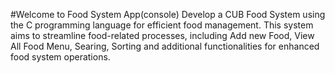 #Welcome to Food System App(console)
Develop a CUB Food System using the C programming language for efficient food management. This system aims to streamline food-related processes, including Add new Food, View All Food Menu, Searing, Sorting and additional functionalities for enhanced food system operations.
